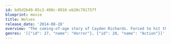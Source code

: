 ```yaml
---
id: bd5d2b49-85c2-498c-8916-eb20c781757f
blueprint: movie
title: Wolves
release_date: '2014-08-28'
overview: "The coming-of-age story of Cayden Richards. Forced to hit the road after the murder of his parents, Cayden wanders lost without purpose... Until he meets a certifiable lunatic named Wild Joe who sets him on a path to the ominous town of Lupine Ridge to hunt down the truths of his history. But in the end| who's really hunting whom?"
genres: '[{"id": 27, "name": "Horror"}, {"id": 28, "name": "Action"}]'
---
```

